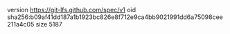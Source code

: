version https://git-lfs.github.com/spec/v1
oid sha256:b09af41dd187a1b1923bc826e8f712e9ca4bb9021991dd6a75098cee211a4c05
size 5187
